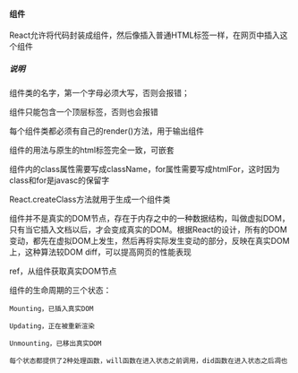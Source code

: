 #### 组件

React允许将代码封装成组件，然后像插入普通HTML标签一样，在网页中插入这个组件

##### 说明

组件类的名字，第一个字母必须大写，否则会报错；

组件只能包含一个顶层标签，否则也会报错

每个组件类都必须有自己的render()方法，用于输出组件

组件的用法与原生的html标签完全一致，可嵌套

组件内的class属性需要写成className，for属性需要写成htmlFor，这时因为class和for是javasc的保留字





React.createClass方法就用于生成一个组件类

组件并不是真实的DOM节点，存在于内存之中的一种数据结构，叫做虚拟DOM，只有当它插入文档以后，才会变成真实的DOM。根据React的设计，所有的DOM变动，都先在虚拟DOM上发生，然后再将实际发生变动的部分，反映在真实DOM上，这种算法较DOM diff，可以提高网页的性能表现

ref，从组件获取真实DOM节点



组件的生命周期的三个状态：


	Mounting，已插入真实DOM

	Updating，正在被重新渲染

	Unmounting，已移出真实DOM

	每个状态都提供了2种处理函数，will函数在进入状态之前调用，did函数在进入状态之后凋也














